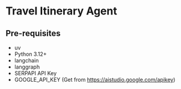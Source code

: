 # Travel Itinerary Agent

## Pre-requisites
- uv
- Python 3.12+
- langchain
- langgraph
- SERPAPI API Key
- GOOGLE_API_KEY (Get from https://aistudio.google.com/apikey)

## 
